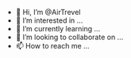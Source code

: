 - 👋 Hi, I’m @AirTrevel
- 👀 I’m interested in ...
- 🌱 I’m currently learning ...
- 💞️ I’m looking to collaborate on ...
- 📫 How to reach me ...

<!---
AirTrevel/AirTrevel is a ✨ special ✨ repository because its `README.md` (this file) appears on your GitHub profile.
You can click the Preview link to take a look at your changes.
--->
